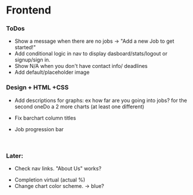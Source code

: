 # Frontend

### ToDos

* Show a message when there are no jobs -> "Add a new Job to get started!"
* Add conditional logic in nav to display dasboard/stats/logout or signup/sign in.
* Show N/A when you don't have contact info/ deadlines
  <!-- * Show the right titles on Checkpoints -->
  <!-- * Sort by Status -->
* Add default/placeholder image

### Design + HTML +CSS

* Add descriptions for graphs: ex how far are you going into jobs? for the second oneDo a 2 more charts (at least one different)

* Fix barchart column titles

* Job progression bar

    ​

### Later:

* Check nav links. "About Us" works?

- Completion virtual (actual %)
- Change chart color scheme. -> blue?
